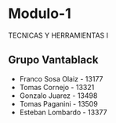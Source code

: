# Modulo-1
TECNICAS Y HERRAMIENTAS I

## Grupo Vantablack
* Franco Sosa Olaiz - 13177
* Tomas Cornejo - 13321
* Gonzalo Juarez - 13498
* Tomas Paganini - 13509
* Esteban Lombardo - 13377

